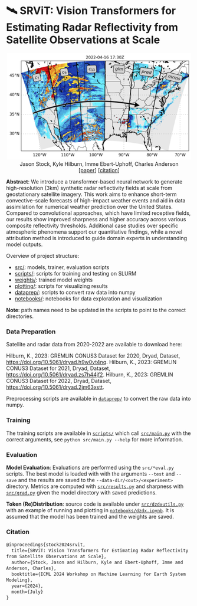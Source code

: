# 🛰️ SRViT: Vision Transformers for Estimating Radar Reflectivity from Satellite Observations at Scale

<p align="center">
    <img src="assets/input_output_1500.png" alt width="500">
    <br/>
    Jason Stock, Kyle Hilburn, Imme Ebert-Uphoff, Charles Anderson
    <br/>
    <span>
        [<a href='https://arxiv.org/abs/2406.16955' target="_blank" rel="noopener noreferrer">paper</a>]
        [<a href='#citation'>citation</a>]
    </span>
</p>

**Abstract**: We introduce a transformer-based neural network to generate high-resolution (3km) synthetic radar reflectivity fields at scale from geostationary satellite imagery. This work aims to enhance short-term convective-scale forecasts of high-impact weather events and aid in data assimilation for numerical weather prediction over the United States. Compared to convolutional approaches, which have limited receptive fields, our results show improved sharpness and higher accuracy across various composite reflectivity thresholds. Additional case studies over specific atmospheric phenomena support our quantitative findings, while a novel attribution method is introduced to guide domain experts in understanding model outputs.

Overview of project structure:
- [src/](src/): models, trainer, evaluation scripts
- [scripts/](scripts/): scripts for training and testing on SLURM
- [weights/](weights/): trained model weights
- [plotting/](plotting/): scripts for visualizing results
- [dataprep/](dataprep/): scripts to convert raw data into numpy
- [notebooks/](notebooks/): notebooks for data exploration and visualization

**Note**: path names need to be updated in the scripts to point to the correct directories.

### Data Preparation

Satellite and radar data from 2020-2022 are available to download here:

Hilburn, K., 2023: GREMLIN CONUS3 Dataset for 2020, Dryad, Dataset, https://doi.org/10.5061/dryad.h9w0vt4nq.
Hilburn, K., 2023: GREMLIN CONUS3 Dataset for 2021, Dryad, Dataset, https://doi.org/10.5061/dryad.zs7h44jf2.
Hilburn, K., 2023: GREMLIN CONUS3 Dataset for 2022, Dryad, Dataset, https://doi.org/10.5061/dryad.2jm63xstt.

Preprocessing scripts are available in [`dataprep/`](dataprep/) to convert the raw data into numpy.

### Training

The training scripts are available in [`scripts/`](scripts/) which call [`src/main.py`](src/main.py) with the correct arguments, see `python src/main.py --help` for more information.

### Evaluation

**Model Evaluation**: Evaluations are performed using the `src/*eval.py` scripts. The best model is loaded with with the arguments `--test` and `--save` and the results are saved to the `--data-dir/<out>/<experiment>` directory. Metrics are computed with [`src/results.py`](src/results.py) and sharpness with [`src/grad.py`](src/grad.py) given the model directory with saved predictions.

**Token (Re)Distribution**: source code is available under [`src/dzdxutils.py`](src/dzdxutils.py) with an example of running and plotting in [`notebooks/dzdx.ipynb`](notebooks/dzdx.ipynb). It is assumed that the model has been trained and the weights are saved.

<a id="citation"></a>
### Citation

```
@inproceedings{stock2024srvit,
  title={SRViT: Vision Transformers for Estimating Radar Reflectivity from Satellite Observations at Scale},
  author={Stock, Jason and Hilburn, Kyle and Ebert-Uphoff, Imme and Anderson, Charles},
  booktitle={ICML 2024 Workshop on Machine Learning for Earth System Modeling},
  year={2024},
  month={July}
}
```
